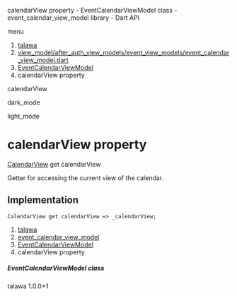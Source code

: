 




calendarView property - EventCalendarViewModel class - event\_calendar\_view\_model library - Dart API







menu

1. [talawa](../../index.html)
2. [view\_model/after\_auth\_view\_models/event\_view\_models/event\_calendar\_view\_model.dart](../../view_model_after_auth_view_models_event_view_models_event_calendar_view_model/view_model_after_auth_view_models_event_view_models_event_calendar_view_model-library.html)
3. [EventCalendarViewModel](../../view_model_after_auth_view_models_event_view_models_event_calendar_view_model/EventCalendarViewModel-class.html)
4. calendarView property

calendarView


dark\_mode

light\_mode




# calendarView property


[CalendarView](https://pub.dev/documentation/syncfusion_flutter_calendar/27.2.5/calendar/CalendarView.html)
get
calendarView

Getter for accessing the current view of the calendar.


## Implementation

```
CalendarView get calendarView => _calendarView;
```


 


1. [talawa](../../index.html)
2. [event\_calendar\_view\_model](../../view_model_after_auth_view_models_event_view_models_event_calendar_view_model/view_model_after_auth_view_models_event_view_models_event_calendar_view_model-library.html)
3. [EventCalendarViewModel](../../view_model_after_auth_view_models_event_view_models_event_calendar_view_model/EventCalendarViewModel-class.html)
4. calendarView property

##### EventCalendarViewModel class





talawa
1.0.0+1






